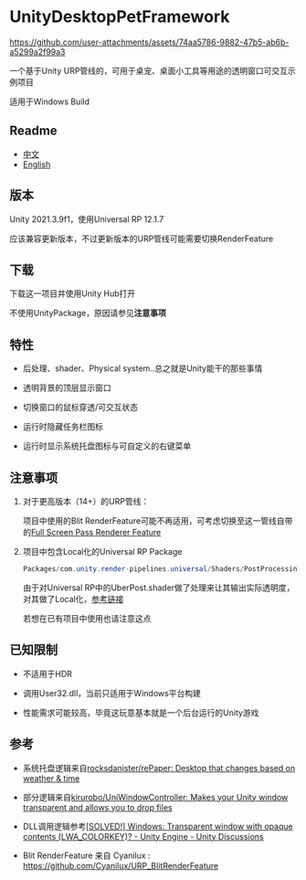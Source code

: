 # UnityDesktopPetFramework


https://github.com/user-attachments/assets/74aa5786-9882-47b5-ab6b-a5299a2f99a3


一个基于Unity URP管线的，可用于桌宠、桌面小工具等用途的透明窗口可交互示例项目

适用于Windows Build

## Readme

- [中文](Readme-sc.md)
- [English](Readme.md)

## 版本

Unity 2021.3.9f1，使用Universal RP 12.1.7

应该兼容更新版本，不过更新版本的URP管线可能需要切换RenderFeature

## 下载

下载这一项目并使用Unity Hub打开

不使用UnityPackage，原因请参见**注意事项**

## 特性

- 后处理、shader、Physical system..总之就是Unity能干的那些事情

- 透明背景的顶层显示窗口

- 切换窗口的鼠标穿透/可交互状态

- 运行时隐藏任务栏图标

- 运行时显示系统托盘图标与可自定义的右键菜单

## 注意事项

1. 对于更高版本（14+）的URP管线：

   项目中使用的Blit RenderFeature可能不再适用，可考虑切换至这一管线自带的[Full Screen Pass Renderer Feature](https://docs.unity3d.com/Packages/com.unity.render-pipelines.universal@14.0/manual/renderer-features/renderer-feature-full-screen-pass.html)

2. 项目中包含Local化的Universal RP Package

   ```csharp
   Packages/com.unity.render-pipelines.universal/Shaders/PostProcessing/UberPost.shader
   ```

   由于对Universal RP中的UberPost.shader做了处理来让其输出实际透明度，对其做了Local化，[参考链接](https://discussions.unity.com/t/urp-camera-doesnt-allow-transparency-obs-overlay/878585/13)

   若想在已有项目中使用也请注意这点

## 已知限制

- 不适用于HDR

- 调用User32.dll，当前只适用于Windows平台构建

- 性能需求可能较高，毕竟这玩意基本就是一个后台运行的Unity游戏

## 参考

- 系统托盘逻辑来自[rocksdanister/rePaper: Desktop that changes based on weather & time](https://github.com/rocksdanister/rePaper)

- 部分逻辑来自[kirurobo/UniWindowController: Makes your Unity window transparent and allows you to drop files](https://github.com/kirurobo/uniwindowcontroller)

- DLL调用逻辑参考[\[SOLVED!\] Windows: Transparent window with opaque contents (LWA_COLORKEY)? - Unity Engine - Unity Discussions](https://discussions.unity.com/t/solved-windows-transparent-window-with-opaque-contents-lwa-colorkey/578948/97)

- Blit RenderFeature 来自 Cyanilux : https://github.com/Cyanilux/URP_BlitRenderFeature
